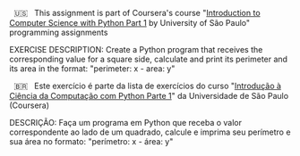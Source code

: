 &nbsp; 🇺🇸 &nbsp; This assignment is part of Coursera's course "[Introduction to Computer Science with Python Part 1](https://www.coursera.org/learn/ciencia-computacao-python-conceitos) by University of São Paulo" programming assignments

EXERCISE DESCRIPTION: Create a Python program that receives the corresponding value for a square side, calculate and print its perimeter and its area in the format: "perimeter: x - area: y"



&nbsp; 🇧🇷 &nbsp; Este exercício é parte da lista de exercícios do curso "[Introdução à Ciência da Computação com Python Parte 1](https://www.coursera.org/learn/ciencia-computacao-python-conceitos)" da Universidade de São Paulo (Coursera) 


DESCRIÇÃO: Faça um programa em Python que receba o valor correspondente ao lado de um quadrado, calcule e imprima seu perímetro e sua área no formato: "perímetro: x - área: y"
